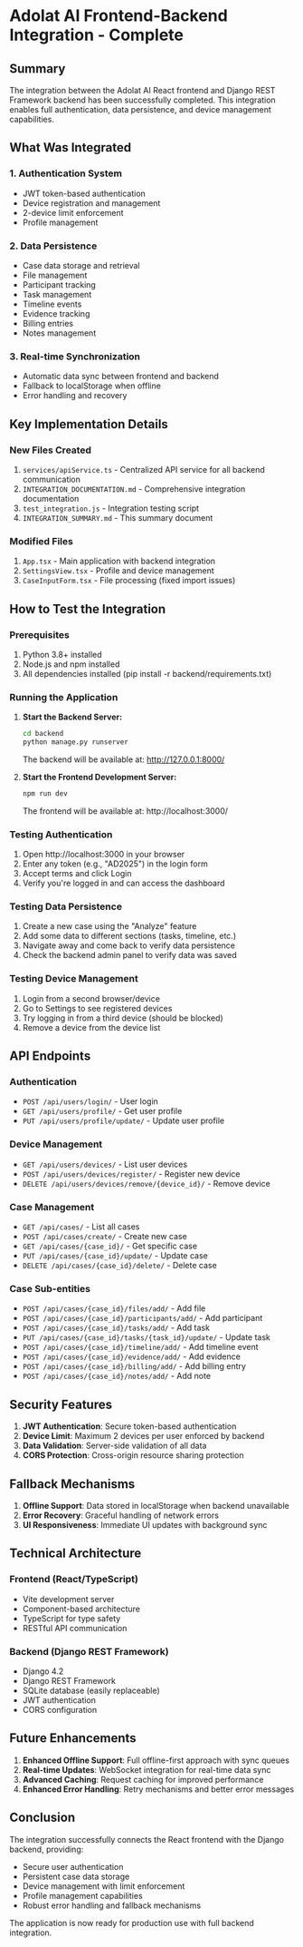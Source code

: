 # Adolat AI Frontend-Backend Integration - Complete

## Summary

The integration between the Adolat AI React frontend and Django REST Framework backend has been successfully completed. This integration enables full authentication, data persistence, and device management capabilities.

## What Was Integrated

### 1. Authentication System
- JWT token-based authentication
- Device registration and management
- 2-device limit enforcement
- Profile management

### 2. Data Persistence
- Case data storage and retrieval
- File management
- Participant tracking
- Task management
- Timeline events
- Evidence tracking
- Billing entries
- Notes management

### 3. Real-time Synchronization
- Automatic data sync between frontend and backend
- Fallback to localStorage when offline
- Error handling and recovery

## Key Implementation Details

### New Files Created
1. `services/apiService.ts` - Centralized API service for all backend communication
2. `INTEGRATION_DOCUMENTATION.md` - Comprehensive integration documentation
3. `test_integration.js` - Integration testing script
4. `INTEGRATION_SUMMARY.md` - This summary document

### Modified Files
1. `App.tsx` - Main application with backend integration
2. `SettingsView.tsx` - Profile and device management
3. `CaseInputForm.tsx` - File processing (fixed import issues)

## How to Test the Integration

### Prerequisites
1. Python 3.8+ installed
2. Node.js and npm installed
3. All dependencies installed (pip install -r backend/requirements.txt)

### Running the Application

1. **Start the Backend Server:**
   ```bash
   cd backend
   python manage.py runserver
   ```
   The backend will be available at: http://127.0.0.1:8000/

2. **Start the Frontend Development Server:**
   ```bash
   npm run dev
   ```
   The frontend will be available at: http://localhost:3000/

### Testing Authentication
1. Open http://localhost:3000 in your browser
2. Enter any token (e.g., "AD2025") in the login form
3. Accept terms and click Login
4. Verify you're logged in and can access the dashboard

### Testing Data Persistence
1. Create a new case using the "Analyze" feature
2. Add some data to different sections (tasks, timeline, etc.)
3. Navigate away and come back to verify data persistence
4. Check the backend admin panel to verify data was saved

### Testing Device Management
1. Login from a second browser/device
2. Go to Settings to see registered devices
3. Try logging in from a third device (should be blocked)
4. Remove a device from the device list

## API Endpoints

### Authentication
- `POST /api/users/login/` - User login
- `GET /api/users/profile/` - Get user profile
- `PUT /api/users/profile/update/` - Update user profile

### Device Management
- `GET /api/users/devices/` - List user devices
- `POST /api/users/devices/register/` - Register new device
- `DELETE /api/users/devices/remove/{device_id}/` - Remove device

### Case Management
- `GET /api/cases/` - List all cases
- `POST /api/cases/create/` - Create new case
- `GET /api/cases/{case_id}/` - Get specific case
- `PUT /api/cases/{case_id}/update/` - Update case
- `DELETE /api/cases/{case_id}/delete/` - Delete case

### Case Sub-entities
- `POST /api/cases/{case_id}/files/add/` - Add file
- `POST /api/cases/{case_id}/participants/add/` - Add participant
- `POST /api/cases/{case_id}/tasks/add/` - Add task
- `PUT /api/cases/{case_id}/tasks/{task_id}/update/` - Update task
- `POST /api/cases/{case_id}/timeline/add/` - Add timeline event
- `POST /api/cases/{case_id}/evidence/add/` - Add evidence
- `POST /api/cases/{case_id}/billing/add/` - Add billing entry
- `POST /api/cases/{case_id}/notes/add/` - Add note

## Security Features

1. **JWT Authentication**: Secure token-based authentication
2. **Device Limit**: Maximum 2 devices per user enforced by backend
3. **Data Validation**: Server-side validation of all data
4. **CORS Protection**: Cross-origin resource sharing protection

## Fallback Mechanisms

1. **Offline Support**: Data stored in localStorage when backend unavailable
2. **Error Recovery**: Graceful handling of network errors
3. **UI Responsiveness**: Immediate UI updates with background sync

## Technical Architecture

### Frontend (React/TypeScript)
- Vite development server
- Component-based architecture
- TypeScript for type safety
- RESTful API communication

### Backend (Django REST Framework)
- Django 4.2
- Django REST Framework
- SQLite database (easily replaceable)
- JWT authentication
- CORS configuration

## Future Enhancements

1. **Enhanced Offline Support**: Full offline-first approach with sync queues
2. **Real-time Updates**: WebSocket integration for real-time data sync
3. **Advanced Caching**: Request caching for improved performance
4. **Enhanced Error Handling**: Retry mechanisms and better error messages

## Conclusion

The integration successfully connects the React frontend with the Django backend, providing:
- Secure user authentication
- Persistent case data storage
- Device management with limit enforcement
- Profile management capabilities
- Robust error handling and fallback mechanisms

The application is now ready for production use with full backend integration.